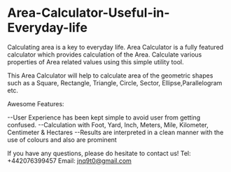 # Area-Calculator-Useful-in-Everyday-life
Calculating area is a key to everyday life. Area Calculator is a fully featured calculator which provides calculation of the Area. Calculate various properties of Area related values using this simple utility tool.

This Area Calculator will help to calculate area of the geometric shapes such as a Square, Rectangle, Triangle, Circle, Sector, Ellipse,Parallelogram etc.

Awesome Features:

--User Experience has been kept simple to avoid user from getting confused.
--Calculation with Foot, Yard, Inch, Meters, Mile, Kilometer, Centimeter & Hectares
--Results are interpreted in a clean manner with the use of colours and also are prominent

If you have any questions, please do hesitate to contact us!
Tel: +442076399457
Email: jnq9t0@gmail.com
